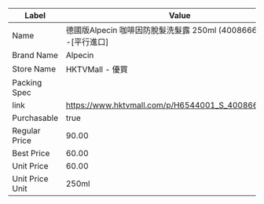 | Label           | Value                                               |
| --------------- | --------------------------------------------------- |
| Name            | 德國版Alpecin 咖啡因防脫髮洗髮露 250ml (4008666211187) -[平行進口]  |
| Brand Name      | Alpecin                                             |
| Store Name      | HKTVMall - 優買                                       |
| Packing Spec    |                                                     |
| link            | https://www.hktvmall.com/p/H6544001_S_4008666211187 |
| Purchasable     | true                                                |
| Regular Price   | 90.00                                               |
| Best Price      | 60.00                                               |
| Unit Price      | 60.00                                               |
| Unit Price Unit | 250ml                                               |
